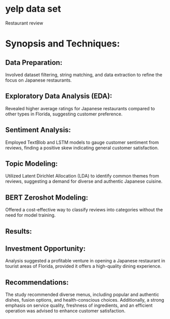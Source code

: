 # yelp data set
Restaurant review
# Synopsis and Techniques:
## Data Preparation: 
Involved dataset filtering, string matching, and data extraction to refine the focus on Japanese restaurants.
## Exploratory Data Analysis (EDA): 
Revealed higher average ratings for Japanese restaurants compared to other types in Florida, suggesting customer preference.
## Sentiment Analysis: 
Employed TextBlob and LSTM models to gauge customer sentiment from reviews, finding a positive skew indicating general customer satisfaction.
## Topic Modeling: 
Utilized Latent Dirichlet Allocation (LDA) to identify common themes from reviews, suggesting a demand for diverse and authentic Japanese cuisine.
## BERT Zeroshot Modeling: 
Offered a cost-effective way to classify reviews into categories without the need for model training.
## Results:

## Investment Opportunity: 
Analysis suggested a profitable venture in opening a Japanese restaurant in tourist areas of Florida, provided it offers a high-quality dining experience.
## Recommendations: 
The study recommended diverse menus, including popular and authentic dishes, fusion options, and health-conscious choices. Additionally, a strong emphasis on service quality, freshness of ingredients, and an efficient operation was advised to enhance customer satisfaction.

